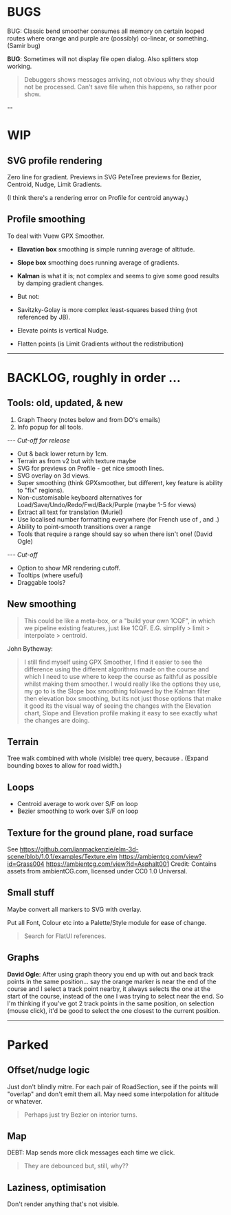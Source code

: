 
# BUGS

BUG: Classic bend smoother consumes all memory on certain looped routes where
     orange and purple are (possibly) co-linear, or something. (Samir bug)

**BUG**: Sometimes will not display file open dialog. Also splitters stop working.
> Debuggers shows messages arriving, not obvious why they should not be processed.
> Can't save file when this happens, so rather poor show.

--

# WIP

## SVG profile rendering

Zero line for gradient.
Previews in SVG
PeteTree previews for  Bezier, Centroid, Nudge, Limit Gradients.

(I think there's a rendering error on Profile for centroid anyway.)

## Profile smoothing

To deal with Vuew GPX Smoother.

- **Elavation box** smoothing is simple running average of altitude.
- **Slope box** smoothing does running average of gradients.
- **Kalman** is what it is; not complex and seems to give some good results by damping gradient changes.

- But not:
- Savitzky-Golay is more complex least-squares based thing (not referenced by JB).
- Elevate points is vertical Nudge.
- Flatten points (is Limit Gradients without the redistribution)


---

# BACKLOG, roughly in order ...

## Tools: old, updated, & new

1. Graph Theory (notes below and from DO's emails)
2. Info popup for all tools.

--- _Cut-off for release_
- Out & back lower return by 1cm.
- Terrain as from v2 but with texture maybe
- SVG for previews on Profile - get nice smooth lines.
- SVG overlay on 3d views.
- Super smoothing  (think GPXsmoother, but different, key feature is ability to "fix" regions).
- Non-customisable keyboard alternatives for Load/Save/Undo/Redo/Fwd/Back/Purple (maybe 1-5 for views)
- Extract all text for translation (Muriel)
- Use localised number formatting everywhere (for French use of , and .)
- Ability to point-smooth transitions over a range
- Tools that require a range should say so when there isn't one! (David Ogle)

--- _Cut-off_
- Option to show MR rendering cutoff.
- Tooltips (where useful)
- Draggable tools?

## New smoothing

> This could be like a meta-box, or a "build your own 1CQF", in which
> we pipeline existing features, just like 1CQF.
> E.G. simplify > limit > interpolate > centroid.

John Bytheway:
> I still find myself using GPX Smoother, I find it easier to see the
difference using the different algorithms made on the course and which
I need to use where to keep the course as faithful as possible whilst
making them smoother. I would really like the options they use, my go
to is the Slope box smoothing followed by the Kalman filter then
elevation box smoothing, but its not just those options that make it
good its the visual way of seeing the changes with the Elevation
chart, Slope and Elevation profile making it easy to see exactly what
the changes are doing.

## Terrain

Tree walk combined with whole (visible) tree query, because <track loops>.
(Expand bounding boxes to allow for road width.)

## Loops

- Centroid average to work over S/F on loop
- Bezier smoothing to work over S/F on loop

## Texture for the ground plane, road surface

See https://github.com/ianmackenzie/elm-3d-scene/blob/1.0.1/examples/Texture.elm
https://ambientcg.com/view?id=Grass004
https://ambientcg.com/view?id=Asphalt001
Credit: Contains assets from ambientCG.com, licensed under CC0 1.0 Universal.

## Small stuff

Maybe convert all markers to SVG with overlay.

Put all Font, Colour etc into a Palette/Style module for ease of change.
> Search for FlatUI references.
 
## Graphs

**David Ogle**: 
After using graph theory you end up with out and back track points in the same position... 
say the orange marker is near the end of the course and I select a track point nearby, 
it always selects the one at the start of the course, instead of the one I was trying to 
select near the end. So I'm thinking if you've got 2 track points in the same position, 
on selection (mouse click), it'd be good to select the one closest to the current position.

---

# Parked

## Offset/nudge logic

Just don't blindly mitre. For each pair of RoadSection, see if the points will
"overlap" and don't emit them all. May need some interpolation for altitude or whatever.
> Perhaps just try Bezier on interior turns.

## Map

DEBT: Map sends more click messages each time we click.
> They are debounced but, still, why??

## Laziness, optimisation

Don't render anything that's not visible.
